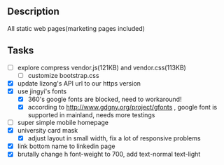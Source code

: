 Description
-----------

All static web pages(marketing pages included)

Tasks
-----

- [ ] explore compress vendor.js(121KB) and vendor.css(113KB)
  -	[ ] customize bootstrap.css
- [x] update lizong's API url to our https version
- [x] use jingyi's fonts
  - [x] 360's google fonts are blocked, need to workaround!
  - [x] according to http://www.gdgny.org/project/gfonts , google font is supported in mainland, needs more testings
- [ ] super simple mobile homepage
- [x] university card mask 
  - [x] adjust layout in small width, fix a lot of responsive problems
- [x] link bottom name to linkedin page
- [x] brutally change h font-weight to 700, add text-normal text-light
